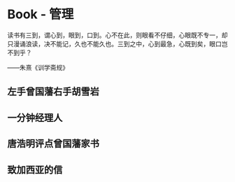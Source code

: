# Book - 管理

读书有三到，谓心到，眼到，口到。心不在此，则眼看不仔细，心眼既不专一，却只漫诵浪读，决不能记，久也不能久也。三到之中，心到最急，心既到矣，眼口岂不到乎？

——朱熹《训学斋规》

## 左手曾国藩右手胡雪岩
## 一分钟经理人
## 唐浩明评点曾国藩家书
## 致加西亚的信
